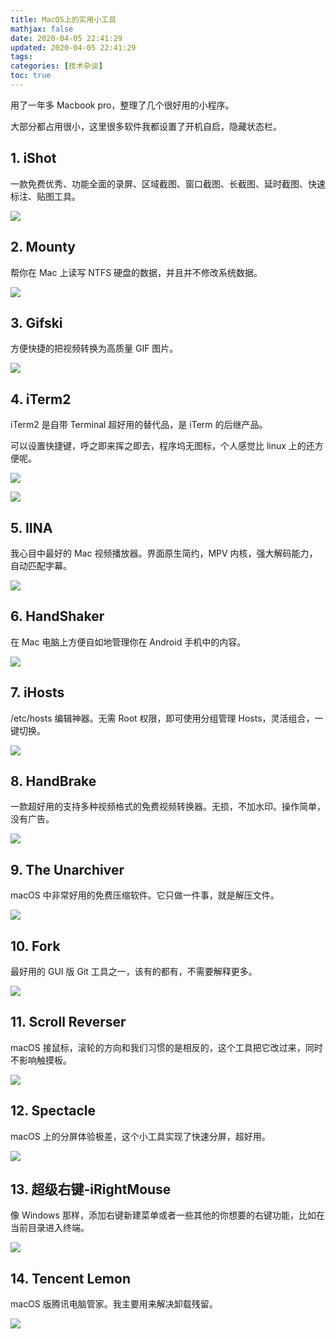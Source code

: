 ```yaml
---
title: MacOS上的实用小工具
mathjax: false
date: 2020-04-05 22:41:29
updated: 2020-04-05 22:41:29
tags:
categories: [技术杂谈]
toc: true
---
```


用了一年多 Macbook pro，整理了几个很好用的小程序。

大部分都占用很小，这里很多软件我都设置了开机自启，隐藏状态栏。


<!--more-->

## 1. iShot

一款免费优秀、功能全面的录屏、区域截图、窗口截图、长截图、延时截图、快速标注、贴图工具。

![](https://raw.githubusercontent.com/gukaifeng/PicGo/master/img/MacOS%E4%B8%8A%E7%9A%84%E5%AE%9E%E7%94%A8%E5%B0%8F%E5%B7%A5%E5%85%B7_1.png)

## 2. Mounty

帮你在 Mac 上读写 NTFS 硬盘的数据，并且并不修改系统数据。

![](https://raw.githubusercontent.com/gukaifeng/PicGo/master/img/MacOS%E4%B8%8A%E7%9A%84%E5%AE%9E%E7%94%A8%E5%B0%8F%E5%B7%A5%E5%85%B7_2.png)

## 3. Gifski

方便快捷的把视频转换为高质量 GIF 图片。

![](https://raw.githubusercontent.com/gukaifeng/PicGo/master/img/MacOS%E4%B8%8A%E7%9A%84%E5%AE%9E%E7%94%A8%E5%B0%8F%E5%B7%A5%E5%85%B7_3.png)

## 4. iTerm2

iTerm2 是自带 Terminal 超好用的替代品，是 iTerm 的后继产品。

可以设置快捷键，呼之即来挥之即去，程序坞无图标，个人感觉比 linux 上的还方便呢。

![](https://raw.githubusercontent.com/gukaifeng/PicGo/master/img/MacOS%E4%B8%8A%E7%9A%84%E5%AE%9E%E7%94%A8%E5%B0%8F%E5%B7%A5%E5%85%B7_4_1.png)

![](https://raw.githubusercontent.com/gukaifeng/PicGo/master/img/MacOS%E4%B8%8A%E7%9A%84%E5%AE%9E%E7%94%A8%E5%B0%8F%E5%B7%A5%E5%85%B7_4_2.png)

## 5. IINA

我心目中最好的 Mac 视频播放器。界面原生简约，MPV 内核，强大解码能力，自动匹配字幕。

![](https://raw.githubusercontent.com/gukaifeng/PicGo/master/img/MacOS%E4%B8%8A%E7%9A%84%E5%AE%9E%E7%94%A8%E5%B0%8F%E5%B7%A5%E5%85%B7_5.png)



## 6. HandShaker

在 Mac 电脑上方便自如地管理你在 Android 手机中的内容。

![](https://raw.githubusercontent.com/gukaifeng/PicGo/master/img/MacOS%E4%B8%8A%E7%9A%84%E5%AE%9E%E7%94%A8%E5%B0%8F%E5%B7%A5%E5%85%B7_6.png)

## 7. iHosts

/etc/hosts 编辑神器。无需 Root 权限，即可使用分组管理 Hosts，灵活组合，一键切换。

![](https://raw.githubusercontent.com/gukaifeng/PicGo/master/img/MacOS%E4%B8%8A%E7%9A%84%E5%AE%9E%E7%94%A8%E5%B0%8F%E5%B7%A5%E5%85%B7_7.png)

## 8. HandBrake

一款超好用的支持多种视频格式的免费视频转换器。无损，不加水印。操作简单，没有广告。

![](https://raw.githubusercontent.com/gukaifeng/PicGo/master/img/MacOS%E4%B8%8A%E7%9A%84%E5%AE%9E%E7%94%A8%E5%B0%8F%E5%B7%A5%E5%85%B7_8.png)



## 9. The Unarchiver

macOS 中非常好用的免费压缩软件。它只做一件事，就是解压文件。

![](https://raw.githubusercontent.com/gukaifeng/PicGo/master/img/MacOS%E4%B8%8A%E7%9A%84%E5%AE%9E%E7%94%A8%E5%B0%8F%E5%B7%A5%E5%85%B7_9.png)

## 10. Fork

最好用的 GUI 版 Git 工具之一，该有的都有，不需要解释更多。

![](https://raw.githubusercontent.com/gukaifeng/PicGo/master/img/MacOS%E4%B8%8A%E7%9A%84%E5%AE%9E%E7%94%A8%E5%B0%8F%E5%B7%A5%E5%85%B7_10.png)

## 11. Scroll Reverser

macOS 接鼠标，滚轮的方向和我们习惯的是相反的，这个工具把它改过来，同时不影响触摸板。

![](https://raw.githubusercontent.com/gukaifeng/PicGo/master/img/MacOS%E4%B8%8A%E7%9A%84%E5%AE%9E%E7%94%A8%E5%B0%8F%E5%B7%A5%E5%85%B7_11.png)



## 12. Spectacle

macOS 上的分屏体验极差，这个小工具实现了快速分屏，超好用。

![](https://raw.githubusercontent.com/gukaifeng/PicGo/master/img/MacOS%E4%B8%8A%E7%9A%84%E5%AE%9E%E7%94%A8%E5%B0%8F%E5%B7%A5%E5%85%B7_12.png)

## 13. 超级右键-iRightMouse

像 Windows 那样，添加右键新建菜单或者一些其他的你想要的右键功能，比如在当前目录进入终端。

![](https://raw.githubusercontent.com/gukaifeng/PicGo/master/img/MacOS%E4%B8%8A%E7%9A%84%E5%AE%9E%E7%94%A8%E5%B0%8F%E5%B7%A5%E5%85%B7_13.png)

## 14. Tencent Lemon

macOS 版腾讯电脑管家。我主要用来解决卸载残留。

![](https://raw.githubusercontent.com/gukaifeng/PicGo/master/img/MacOS%E4%B8%8A%E7%9A%84%E5%AE%9E%E7%94%A8%E5%B0%8F%E5%B7%A5%E5%85%B7_14.png)